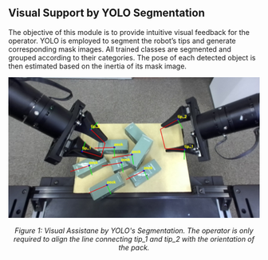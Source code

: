 ## Visual Support by YOLO Segmentation

The objective of this module is to provide intuitive visual feedback for the operator.
YOLO is employed to segment the robot’s tips and generate corresponding mask images.
All trained classes are segmented and grouped according to their categories.
The pose of each detected object is then estimated based on the inertia of its mask image.

<div align="center">
  <img src="./yolo_left_1760065195046.jpg" alt="System Architecture" width="1000"/>
  <p><em>Figure 1: Visual Assistane by YOLO's Segmentation. The operator is only required to align the line connecting tip_1 and tip_2 with the orientation of the pack.</em></p>
</div>
